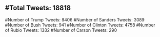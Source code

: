 #Total Tweets: 18818 
---
#Number of Trump Tweets: 8406
#Number of Sanders Tweets: 3089
#Number of Bush Tweets: 941
#Number of Clinton Tweets: 4758
#Number of Rubio Tweets: 1332
#Number of Carson Tweets: 290